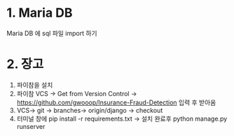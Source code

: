 # 1. Maria DB
Maria DB 에 sql 파일 import 하기
# 2. 장고
1. 파이참을 설치
2. 파이참 VCS -> Get from Version Control -> https://github.com/gwooop/Insurance-Fraud-Detection 입력 후 받아옴 
3. VCS-> git -> branches-> origin/django -> checkout
4. 터미널 창에 pip install -r requirements.txt  -> 설치 완료후 python manage.py runserver 
 



